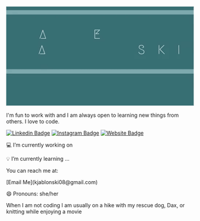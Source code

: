 <p align="center">
  <img src="giphy.gif">
</p>

<p>I'm fun to work with and I am always open to learning new things from others. I love to code.</p>

[![Linkedin Badge](https://img.shields.io/badge/-katiejablonski-blue?style=flat-square&logo=Linkedin&logoColor=white&link=https://www.linkedin.com/in/katie-jablonski/)](https://www.linkedin.com/in/katie-jablonski/)
[![Instagram Badge](https://img.shields.io/badge/-jadiek08-red?style=flat-square&logo=Instagram&logoColor=white&link=https://www.instagram.com/jadiek08/)](https://www.instagram.com/jadiek08/)
[![Website Badge](https://img.shields.io/badge/-katiejablonski-darkgreen?style=flat-square&logo=Safari&logoColor=white&link=http://katiejablonski.com)](http://www.katiejablonski.com/)


<p>💻 I’m currently working on </p>
<p>💡 I’m currently learning ... </p>
<p> You can reach me at: </p>
[Email Me](kjablonski08@gmail.com)
<p>😄 Pronouns: she/her </p>
<p>When I am not coding I am usually on a hike with my rescue dog, Dax, or knitting while enjoying a movie</p>
